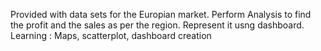 Provided with data sets for the Europian market. Perform Analysis to find the profit and the sales as per the region. Represent it usng dashboard. 
Learning : Maps, scatterplot, dashboard creation
